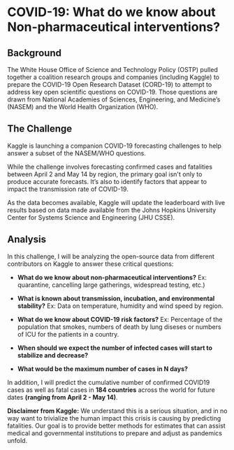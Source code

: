 # COVID-19: What do we know about Non-pharmaceutical interventions?

## Background
The White House Office of Science and Technology Policy (OSTP) pulled together a coalition research groups and companies (including Kaggle) to prepare the COVID-19 Open Research Dataset (CORD-19) to attempt to address key open scientific questions on COVID-19. Those questions are drawn from National Academies of Sciences, Engineering, and Medicine’s (NASEM) and the World Health Organization (WHO).

## The Challenge
Kaggle is launching a companion COVID-19 forecasting challenges to help answer a subset of the NASEM/WHO questions. 

While the challenge involves forecasting confirmed cases and fatalities between April 2 and May 14 by region, the primary goal isn't only to produce accurate forecasts. It’s also to identify factors that appear to impact the transmission rate of COVID-19.

As the data becomes available, Kaggle will update the leaderboard with live results based on data made available from the Johns Hopkins University Center for Systems Science and Engineering (JHU CSSE).

## Analysis
In this challenge, I will be analyzing the open-source data from different contributors on Kaggle to answer these critical questions:

- **What do we know about non-pharmaceutical interventions?** Ex: quarantine, cancelling large gatherings, widespread testing, etc.)

- **What is known about transmission, incubation, and environmental stability?** Ex: Data on temperature, humidity and wind speed by region.

- **What do we know about COVID-19 risk factors?** Ex: Percentage of the population that smokes, numbers of death by lung diseses or numbers of ICU for the patients in a country.

- **When should we expect the number of infected cases will start to stabilize and decrease?** 

- **What would be the maximum number of cases in N days?**

In addition, I will predict the cumulative number of confirmed COVID19 cases as well as fatal cases in **184 countries** across the world for future dates **(ranging from April 2 - May 14)**.

**Disclaimer from Kaggle:** We understand this is a serious situation, and in no way want to trivialize the human impact this crisis is causing by predicting fatalities. Our goal is to provide better methods for estimates that can assist medical and governmental institutions to prepare and adjust as pandemics unfold.
